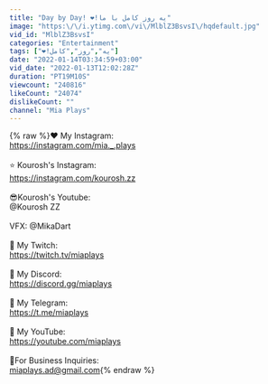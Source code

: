 ```yaml
---
title: "Day by Day! ❤️!یه روز کامل با ما"
image: "https:\/\/i.ytimg.com\/vi\/MlblZ3BsvsI\/hqdefault.jpg"
vid_id: "MlblZ3BsvsI"
categories: "Entertainment"
tags: ["❤️!یه","روز","کامل"]
date: "2022-01-14T03:34:59+03:00"
vid_date: "2022-01-13T12:02:28Z"
duration: "PT19M10S"
viewcount: "240816"
likeCount: "24074"
dislikeCount: ""
channel: "Mia Plays"
---
```

{% raw %}❤️ My Instagram:<br /><a rel="nofollow" target="blank" href="https://instagram.com/mia._.plays">https://instagram.com/mia._.plays</a>  <br /><br />⭐️ Kourosh's Instagram:<br /><a rel="nofollow" target="blank" href="https://instagram.com/kourosh.zz">https://instagram.com/kourosh.zz</a>    <br /><br />😎Kourosh's Youtube: <br />@Kourosh ZZ <br /><br />VFX: @MikaDart <br /><br />👾 My Twitch:<br /><a rel="nofollow" target="blank" href="https://twitch.tv/miaplays">https://twitch.tv/miaplays</a><br /><br />💬 My Discord:<br /><a rel="nofollow" target="blank" href="https://discord.gg/miaplays">https://discord.gg/miaplays</a>         <br /><br />📣 My Telegram:<br /><a rel="nofollow" target="blank" href="https://t.me/miaplays">https://t.me/miaplays</a>         <br /><br />🎥 My YouTube:<br /><a rel="nofollow" target="blank" href="https://youtube.com/miaplays">https://youtube.com/miaplays</a>         <br /><br />💌For Business Inquiries:<br />miaplays.ad@gmail.com{% endraw %}

